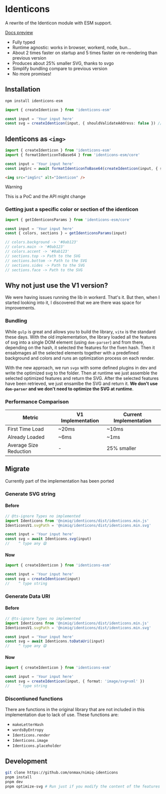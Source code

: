 # Identicons

A rewrite of the Identicon module with ESM support.

[Docs preview](https://deploy-preview-78--developer-center.netlify.app/build/ui/identicons#nimiq-identicons)

- Fully typed
- Runtime agnostic: works in browser, workerd, node, bun...
- About 2 times faster on startup and 5 times faster on re-rendering than previous version
- Produces about 25% smaller SVG, thanks to svgo
- Simplify bundling compare to previous version
- No more promises!

## Installation

```bash
npm install identicons-esm
```

```ts
import { createIdenticon } from 'identicons-esm'

const input = 'Your input here'
const svg = createIdenticon(input, { shouldValidateAddress: false }) // shouldValidateAddress is `true` by default
```

## Identicons as `<img>`

```ts
import { createIdenticon } from 'identicons-esm'
import { formatIdenticonToBase64 } from 'identicons-esm/core'

const input = 'Your input here'
const imgSrc = await formatIdenticonToBase64(createIdenticon(input, { shouldValidateAddress: false }))
```

```html
<img src="imgSrc" alt="Identicon" />
```

> [!WARNING]
> This is a PoC and the API might change

### Getting just a specific color or section of the identicon

```ts
import { getIdenticonsParams } from 'identicons-esm/core'

const input = 'Your input here'
const { colors, sections } = getIdenticonsParams(input)

// colors.background -> '#0ab123'
// colors.main -> '#0ab123'
// colors.accent -> '#0ab123'
// sections.top -> Path to the SVG
// sections.bottom -> Path to the SVG
// sections.sides -> Path to the SVG
// sections.face -> Path to the SVG
```

## Why not just use the V1 version?

We were having issues running the lib in workerd. That's it. But then, when I started looking into it, I discovered that we are there was space for improvements.

### Bundling

While `gulp` is great and allows you to build the library, `vite` is the standard these days. With the old implementation, the library loaded all the features of svg into a single DOM element (using `dom-parser`) and from there, depending on the hash, it selected the features for the fiven hash. Then it ensabmages all the selected elements together with a predefined background and colors and runs an optimization process on each render.

With the new approach, we run `svgo` with some defined plugins in dev and write the optimized svg to the folder. Then at runtime we just assemble the selected optimized features and return the SVG. After the selected features have been retrieved, we just ensamlbe the SVG and return it. **We don't use `dom-parser` and we don't need to optimize the SVG at runtime**.

### Performance Comparison

| Metric                 | V1 Implementation | Current Implementation |
| ---------------------- | ----------------- | ---------------------- |
| First Time Load        | ~20ms             | ~10ms                  |
| Already Loaded         | ~6ms              | ~1ms                   |
| Average Size Reduction | -                 | 25% smaller            |

## Migrate

Currently part of the implementation has been ported

### Generate SVG string

#### Before

```js
// @ts-ignore Types no implemented
import Identicons from '@nimiq/identicons/dist/identicons.min.js'
IdenticonsV1.svgPath = '@nimiq/identicons/dist/identicons.min.svg'

const input = 'Your input here'
const svg = await Identicons.svg(input)
//    ^ type any 😩
```

#### Now

```ts
import { createIdenticon } from 'identicons-esm'

const input = 'Your input here'
const svg = createIdenticon(input)
//    ^ type string
```

### Generate Data URI

#### Before

```js
// @ts-ignore Types no implemented
import Identicons from '@nimiq/identicons/dist/identicons.min.js'
IdenticonsV1.svgPath = '@nimiq/identicons/dist/identicons.min.svg'

const input = 'Your input here'
const svg = await Identicons.toDataUri(input)
//    ^ type any 😩
```

#### Now

```ts
import { createIdenticon } from 'identicons-esm'

const input = 'Your input here'
const svg = createIdenticon(input, { format: 'image/svg+xml' })
//    ^ type string
```

### Discontiuned functions

There are functions in the original library that are not included in this implementation due to lack of use. These functions are:

- `makeLetterHash`
- `wordsByEntropy`
- `Identicons.render`
- `Identicons.image`
- `Identicons.placeholder`

## Development

```bash
git clone https://github.com/onmax/nimiq-identicons
pnpm install
pnpm dev
pnpm optimize-svg # Run just if you modify the content of the features
```
